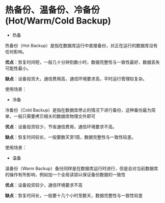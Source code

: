 # 热备份、温备份、冷备份(Hot/Warm/Cold Backup)

* 热备 

热备份（Hot Backup）是指在数据库运行中直接备份，对正在运行的数据库没有任何影响。  

**优点**：恢复时间短，一般几十分钟到数小时，数据完整性与一致性最好，数据丢失可能性最小。

**缺点**：设备投资大，通信费用高，通信环境要求高，平时运行管理较复杂。

使用场景：



* 冷备 

冷备份（Cold Backup）是指在数据库停止的情况下进行备份，这种备份最为简单，一般只需要拷贝相关的数据库物理文件即可  

**优点**：设备投资较少，节省通信费用，通信环境要求不高。

**缺点**：恢复时间较长，一般要数天至1周，数据完整性与一致性较差。

使用场景：



* 温备

温备份（Warm Backup）备份同样是在数据库运行时进行，但是会对当前数据库的操作有所影响，例如加一个全局读锁以保证备份数据的一致性

**优点**：设备投资较少，通信环境要求不高

**缺点**：恢复时间长，一般要十几个小时至数天，数据完整性与一致性较差

